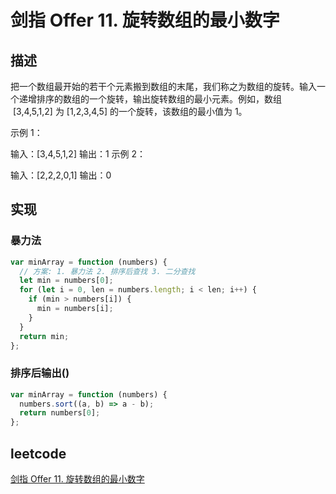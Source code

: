 # 剑指 Offer 11. 旋转数组的最小数字

## 描述

把一个数组最开始的若干个元素搬到数组的末尾，我们称之为数组的旋转。输入一个递增排序的数组的一个旋转，输出旋转数组的最小元素。例如，数组  [3,4,5,1,2] 为 [1,2,3,4,5] 的一个旋转，该数组的最小值为 1。

示例 1：

输入：[3,4,5,1,2]
输出：1
示例 2：

输入：[2,2,2,0,1]
输出：0

## 实现

### 暴力法

```js
var minArray = function (numbers) {
  // 方案: 1. 暴力法 2. 排序后查找 3. 二分查找
  let min = numbers[0];
  for (let i = 0, len = numbers.length; i < len; i++) {
    if (min > numbers[i]) {
      min = numbers[i];
    }
  }
  return min;
};
```

### 排序后输出()

```js
var minArray = function (numbers) {
  numbers.sort((a, b) => a - b);
  return numbers[0];
};
```

## leetcode

[剑指 Offer 11. 旋转数组的最小数字](https://leetcode-cn.com/problems/xuan-zhuan-shu-zu-de-zui-xiao-shu-zi-lcof/)
